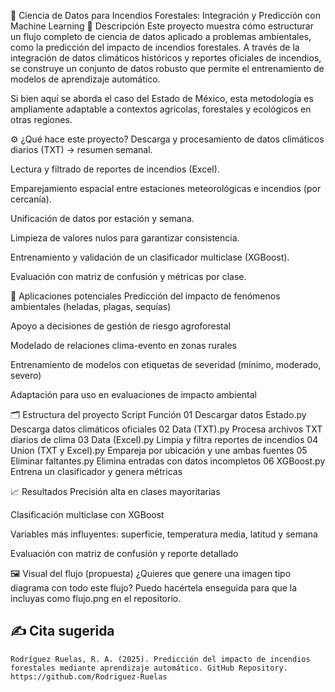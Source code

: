 🌲 Ciencia de Datos para Incendios Forestales: Integración y Predicción con Machine Learning
📘 Descripción
Este proyecto muestra cómo estructurar un flujo completo de ciencia de datos aplicado a problemas ambientales, como la predicción del impacto de incendios forestales. A través de la integración de datos climáticos históricos y reportes oficiales de incendios, se construye un conjunto de datos robusto que permite el entrenamiento de modelos de aprendizaje automático.

Si bien aquí se aborda el caso del Estado de México, esta metodología es ampliamente adaptable a contextos agrícolas, forestales y ecológicos en otras regiones.

⚙️ ¿Qué hace este proyecto?
Descarga y procesamiento de datos climáticos diarios (TXT) → resumen semanal.

Lectura y filtrado de reportes de incendios (Excel).

Emparejamiento espacial entre estaciones meteorológicas e incendios (por cercanía).

Unificación de datos por estación y semana.

Limpieza de valores nulos para garantizar consistencia.

Entrenamiento y validación de un clasificador multiclase (XGBoost).

Evaluación con matriz de confusión y métricas por clase.

🧪 Aplicaciones potenciales
Predicción del impacto de fenómenos ambientales (heladas, plagas, sequías)

Apoyo a decisiones de gestión de riesgo agroforestal

Modelado de relaciones clima-evento en zonas rurales

Entrenamiento de modelos con etiquetas de severidad (mínimo, moderado, severo)

Adaptación para uso en evaluaciones de impacto ambiental

🗂️ Estructura del proyecto
Script	Función
01 Descargar datos Estado.py	Descarga datos climáticos oficiales
02 Data (TXT).py	Procesa archivos TXT diarios de clima
03 Data (Excel).py	Limpia y filtra reportes de incendios
04 Union (TXT y Excel).py	Empareja por ubicación y une ambas fuentes
05 Eliminar faltantes.py	Elimina entradas con datos incompletos
06 XGBoost.py	Entrena un clasificador y genera métricas

📈 Resultados
Precisión alta en clases mayoritarias

Clasificación multiclase con XGBoost

Variables más influyentes: superficie, temperatura media, latitud y semana

Evaluación con matriz de confusión y reporte detallado

🖼️ Visual del flujo (propuesta)
¿Quieres que genere una imagen tipo diagrama con todo este flujo? Puedo hacértela enseguida para que la incluyas como flujo.png en el repositorio.



## ✍️ Cita sugerida

```
Rodríguez Ruelas, R. A. (2025). Predicción del impacto de incendios forestales mediante aprendizaje automático. GitHub Repository. https://github.com/Rodriguez-Ruelas
```
